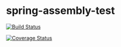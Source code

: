 # spring-assembly-test
[![Build Status](https://travis-ci.org/cassiuscai/spring-assembly-test.svg?branch=master)](https://travis-ci.org/cassiuscai/spring-assembly-test)

[![Coverage Status](https://coveralls.io/repos/cassiuscai/spring-assembly-test/badge.svg)](https://coveralls.io/r/cassiuscai/spring-assembly-test)
